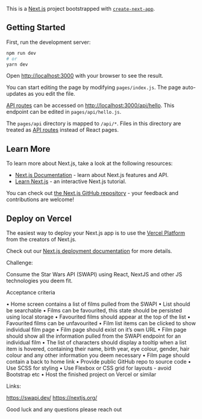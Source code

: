This is a [Next.js](https://nextjs.org/) project bootstrapped with [`create-next-app`](https://github.com/vercel/next.js/tree/canary/packages/create-next-app).

## Getting Started

First, run the development server:

```bash
npm run dev
# or
yarn dev
```

Open [http://localhost:3000](http://localhost:3000) with your browser to see the result.

You can start editing the page by modifying `pages/index.js`. The page auto-updates as you edit the file.

[API routes](https://nextjs.org/docs/api-routes/introduction) can be accessed on [http://localhost:3000/api/hello](http://localhost:3000/api/hello). This endpoint can be edited in `pages/api/hello.js`.

The `pages/api` directory is mapped to `/api/*`. Files in this directory are treated as [API routes](https://nextjs.org/docs/api-routes/introduction) instead of React pages.

## Learn More

To learn more about Next.js, take a look at the following resources:

- [Next.js Documentation](https://nextjs.org/docs) - learn about Next.js features and API.
- [Learn Next.js](https://nextjs.org/learn) - an interactive Next.js tutorial.

You can check out [the Next.js GitHub repository](https://github.com/vercel/next.js/) - your feedback and contributions are welcome!

## Deploy on Vercel

The easiest way to deploy your Next.js app is to use the [Vercel Platform](https://vercel.com/new?utm_medium=default-template&filter=next.js&utm_source=create-next-app&utm_campaign=create-next-app-readme) from the creators of Next.js.

Check out our [Next.js deployment documentation](https://nextjs.org/docs/deployment) for more details.

Challenge:

Consume the Star Wars API (SWAPI) using React, NextJS and other JS technologies you deem fit.

Acceptance criteria

• Home screen contains a list of films pulled from the SWAPI
• List should be searchable
• Films can be favourited, this state should be persisted using local storage
• Favourited films should appear at the top of the list
• Favourited films can be unfavourited
• Film list items can be clicked to show individual film page
• Film page should exist on it’s own URL
• Film page should show all the information pulled from the SWAPI endpoint for an individual film
• The list of characters should display a tooltip when a list item is hovered, containing their name, birth year, eye colour, gender, hair colour and any other information you deem necessary
• Film page should contain a back to home link
• Provide public GitHub repo to source code
• Use SCSS for styling
• Use Flexbox or CSS grid for layouts - avoid Bootstrap etc
• Host the finished project on Vercel or similar

Links:

https://swapi.dev/
https://nextjs.org/

Good luck and any questions please reach out
